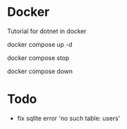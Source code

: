 # Docker
Tutorial for dotnet in docker

docker compose up -d

docker compose stop

docker compose down

# Todo
- fix sqlite error 'no such table: users'
